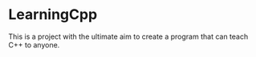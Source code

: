 # LearningCpp

This is a project with the ultimate aim to create a program that can teach C++ to anyone.

